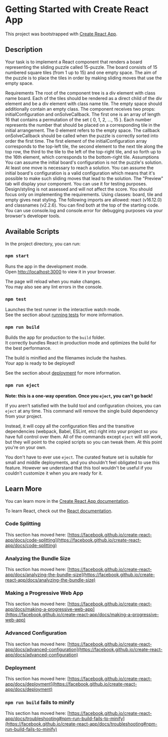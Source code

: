 # Getting Started with Create React App

This project was bootstrapped with [Create React App](https://github.com/facebook/create-react-app).


## Description

Your task is to implement a React component that renders a board representing the sliding puzzle called 15-puzzle. The board consists of 15 numbered square tiles (from 1 up to 15) and one empty space. The aim of the puzzle is to place the tiles in order by making sliding moves that use the empty space.

Requirements
The root of the component tree is a div element with class name board.
Each of the tiles should be rendered as a direct child of the div element and be a div element with class name tile. The empty space should additionally contain an empty class.
The component receives two props: initialConfiguration and onSolveCallback. The first one is an array of length 16 that contains a permutation of the set { 0, 1, 2, ..., 15 }. Each number represents the number that should be placed on a corresponding tile in the initial arrangement. The 0 element refers to the empty space. The callback onSolveCallback should be called when the puzzle is correctly sorted into order the first time.
The first element of the initialConfiguration array corresponds to the top-left tile, the second element to the next tile along the top row, the third to the tile to the left of the top-right tile, and so forth up to the 16th element, which corresponds to the bottom-right tile.
Assumptions
You can assume the initial board's configuration is not the puzzle's solution. At least one move is necessary to reach a solution.
You can assume the initial board's configuration is a valid configuration which means that it's possible to make such sliding moves that lead to the solution.
The "Preview" tab will display your component. You can use it for testing purposes.
Design/styling is not assessed and will not affect the score. You should focus only on implementing the requirements. Using classes: board, tile and empty gives neat styling.
The following imports are allowed: react (v16.12.0) and classnames (v2.2.6). You can find both at the top of the starting code.
You can use console.log and console.error for debugging purposes via your browser's developer tools.

## Available Scripts

In the project directory, you can run:

### `npm start`

Runs the app in the development mode.\
Open [http://localhost:3000](http://localhost:3000) to view it in your browser.

The page will reload when you make changes.\
You may also see any lint errors in the console.

### `npm test`

Launches the test runner in the interactive watch mode.\
See the section about [running tests](https://facebook.github.io/create-react-app/docs/running-tests) for more information.

### `npm run build`

Builds the app for production to the `build` folder.\
It correctly bundles React in production mode and optimizes the build for the best performance.

The build is minified and the filenames include the hashes.\
Your app is ready to be deployed!

See the section about [deployment](https://facebook.github.io/create-react-app/docs/deployment) for more information.

### `npm run eject`

**Note: this is a one-way operation. Once you `eject`, you can't go back!**

If you aren't satisfied with the build tool and configuration choices, you can `eject` at any time. This command will remove the single build dependency from your project.

Instead, it will copy all the configuration files and the transitive dependencies (webpack, Babel, ESLint, etc) right into your project so you have full control over them. All of the commands except `eject` will still work, but they will point to the copied scripts so you can tweak them. At this point you're on your own.

You don't have to ever use `eject`. The curated feature set is suitable for small and middle deployments, and you shouldn't feel obligated to use this feature. However we understand that this tool wouldn't be useful if you couldn't customize it when you are ready for it.

## Learn More

You can learn more in the [Create React App documentation](https://facebook.github.io/create-react-app/docs/getting-started).

To learn React, check out the [React documentation](https://reactjs.org/).

### Code Splitting

This section has moved here: [https://facebook.github.io/create-react-app/docs/code-splitting](https://facebook.github.io/create-react-app/docs/code-splitting)

### Analyzing the Bundle Size

This section has moved here: [https://facebook.github.io/create-react-app/docs/analyzing-the-bundle-size](https://facebook.github.io/create-react-app/docs/analyzing-the-bundle-size)

### Making a Progressive Web App

This section has moved here: [https://facebook.github.io/create-react-app/docs/making-a-progressive-web-app](https://facebook.github.io/create-react-app/docs/making-a-progressive-web-app)

### Advanced Configuration

This section has moved here: [https://facebook.github.io/create-react-app/docs/advanced-configuration](https://facebook.github.io/create-react-app/docs/advanced-configuration)

### Deployment

This section has moved here: [https://facebook.github.io/create-react-app/docs/deployment](https://facebook.github.io/create-react-app/docs/deployment)

### `npm run build` fails to minify

This section has moved here: [https://facebook.github.io/create-react-app/docs/troubleshooting#npm-run-build-fails-to-minify](https://facebook.github.io/create-react-app/docs/troubleshooting#npm-run-build-fails-to-minify)
